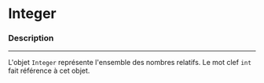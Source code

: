 # Integer

### Description
---
L'objet `Integer` représente l'ensemble des nombres relatifs.
Le mot clef `int` fait référence à cet objet.